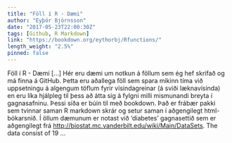 ```yaml
---
title: "Föll í R - Dæmi"
author: "Eyþór Björnsson"
date: "2017-05-23T22:00:30Z"
tags: [Github, R Markdown]
link: "https://bookdown.org/eythorbj/Rfunctions/"
length_weight: "2.5%"
pinned: false
---
```


Föll í R - Dæmi [...] Hér eru dæmi um notkun á föllum sem ég hef skrifað og má finna á GitHub. Þetta eru aðallega föll sem spara mikinn tíma við uppsetningu á algengum töflum fyrir vísindagreinar (á sviði læknavísinda) en eru líka hjálpleg til þess að átta sig á fylgni milli mismunandi breyta í gagnasafninu. Þessi síða er búin til með bookdown. Það er frábær pakki sem tvinnar saman R markdown skrár og setur saman í aðgengilegt html-bókarsnið. Í öllum dæmunum er notast við ‘diabetes’ gagnasettið sem er aðgengilegt frá http://biostat.mc.vanderbilt.edu/wiki/Main/DataSets. The data consist of 19 ...
